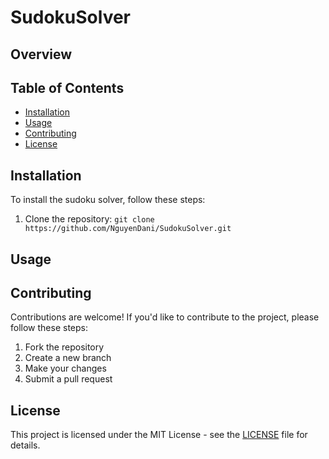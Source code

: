 # SudokuSolver

## Overview


## Table of Contents
- [Installation](#installation)
- [Usage](#usage)
- [Contributing](#contributing)
- [License](#license)

## Installation
To install the sudoku solver, follow these steps:
1. Clone the repository: `git clone https://github.com/NguyenDani/SudokuSolver.git`



## Usage


## Contributing
Contributions are welcome! If you'd like to contribute to the project, please follow these steps:
1. Fork the repository
2. Create a new branch
3. Make your changes
4. Submit a pull request

## License
This project is licensed under the MIT License - see the [LICENSE](LICENSE) file for details.